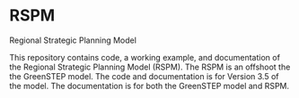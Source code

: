 # RSPM
Regional Strategic Planning Model

This repository contains code, a working example, and documentation of the Regional Strategic Planning Model (RSPM). The RSPM is an offshoot the the GreenSTEP model. The code and documentation is for Version 3.5 of the model. The documentation is for both the GreenSTEP model and RSPM.
